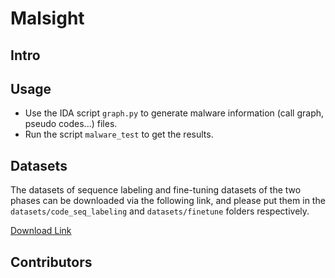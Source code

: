 # Malsight



## Intro




## Usage
+ Use the IDA script `graph.py` to generate malware information (call graph, pseudo codes...) files.
+ Run the script `malware_test` to get the results.

## Datasets

The datasets of sequence labeling and fine-tuning datasets of the two phases can be downloaded via the following link, and please put them in the `datasets/code_seq_labeling` and `datasets/finetune` folders respectively.

[Download Link](https://github.com/lhl7/Malsight)

## Contributors
